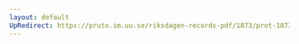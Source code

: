 ```yaml
---
layout: default
UpRedirect: https://pruto.im.uu.se/riksdagen-records-pdf/1873/prot-1873--ak--522/prot-1873--ak--522_004.pdf
---
```

